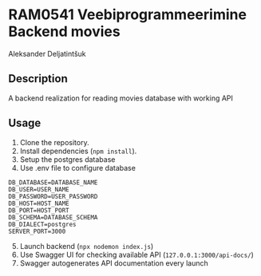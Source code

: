 # RAM0541 Veebiprogrammeerimine Backend movies


Aleksander Deljatintšuk



## Description

A backend realization for reading movies database with working API

## Usage

1. Clone the repository.
2. Install dependencies (`npm install`).
3. Setup the postgres database 
4. Use .env file to configure database
```
DB_DATABASE=DATABASE_NAME
DB_USER=USER_NAME
DB_PASSWORD=USER_PASSWORD
DB_HOST=HOST_NAME
DB_PORT=HOST_PORT
DB_SCHEMA=DATABASE_SCHEMA
DB_DIALECT=postgres
SERVER_PORT=3000
```
5. Launch backend (`npx nodemon index.js`)
6. Use Swagger UI for checking available API (`127.0.0.1:3000/api-docs/`)
7. Swagger autogenerates API documentation every launch
